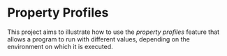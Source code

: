 # Property Profiles

This project aims to illustrate how to use the _property profiles_ feature that allows a program to run with
 different values, depending on the environment on which it is executed.
